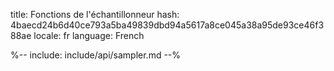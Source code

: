 title: Fonctions de l'échantillonneur
hash: 4baecd24b6d40ce793a5ba49839dbd94a5617a8ce045a38a95de93ce46f388ae
locale: fr
language: French

%-- include: include/api/sampler.md --%